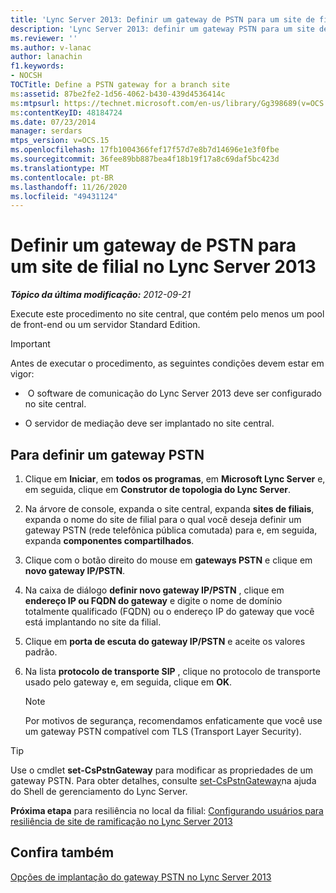 ```yaml
---
title: 'Lync Server 2013: Definir um gateway de PSTN para um site de filial'
description: 'Lync Server 2013: definir um gateway PSTN para um site de filial.'
ms.reviewer: ''
ms.author: v-lanac
author: lanachin
f1.keywords:
- NOCSH
TOCTitle: Define a PSTN gateway for a branch site
ms:assetid: 87be2fe2-1d56-4062-b430-439d4536414c
ms:mtpsurl: https://technet.microsoft.com/en-us/library/Gg398689(v=OCS.15)
ms:contentKeyID: 48184724
ms.date: 07/23/2014
manager: serdars
mtps_version: v=OCS.15
ms.openlocfilehash: 17fb1004366fef17f57d7e8b7d14696e1e3f0fbe
ms.sourcegitcommit: 36fee89bb887bea4f18b19f17a8c69daf5bc423d
ms.translationtype: MT
ms.contentlocale: pt-BR
ms.lasthandoff: 11/26/2020
ms.locfileid: "49431124"
---
```

# <a name="define-a-pstn-gateway-for-a-branch-site-in-lync-server-2013"></a>Definir um gateway de PSTN para um site de filial no Lync Server 2013

<div data-xmlns="http://www.w3.org/1999/xhtml">

<div class="topic" data-xmlns="http://www.w3.org/1999/xhtml" data-msxsl="urn:schemas-microsoft-com:xslt" data-cs="https://msdn.microsoft.com/">

<div data-asp="https://msdn2.microsoft.com/asp">



</div>

<div id="mainSection">

<div id="mainBody">

<span> </span>

_**Tópico da última modificação:** 2012-09-21_

Execute este procedimento no site central, que contém pelo menos um pool de front-end ou um servidor Standard Edition.

<div>


> [!IMPORTANT]  
> Antes de executar o procedimento, as seguintes condições devem estar em vigor: 
> <UL>
> <LI>
> <P>&nbsp;O software de comunicação do Lync Server 2013 deve ser configurado no site central.</P>
> <LI>
> <P>O servidor de mediação deve ser implantado no site central.</P></LI></UL>



</div>

<div>

## <a name="to-define-a-pstn-gateway"></a>Para definir um gateway PSTN

1.  Clique em **Iniciar**, em **todos os programas**, em **Microsoft Lync Server** e, em seguida, clique em **Construtor de topologia do Lync Server**.

2.  Na árvore de console, expanda o site central, expanda **sites de filiais**, expanda o nome do site de filial para o qual você deseja definir um gateway PSTN (rede telefônica pública comutada) para e, em seguida, expanda **componentes compartilhados**.

3.  Clique com o botão direito do mouse em **gateways PSTN** e clique em **novo gateway IP/PSTN**.

4.  Na caixa de diálogo **definir novo gateway IP/PSTN** , clique em **endereço IP ou FQDN do gateway** e digite o nome de domínio totalmente qualificado (FQDN) ou o endereço IP do gateway que você está implantando no site da filial.

5.  Clique em **porta de escuta do gateway IP/PSTN** e aceite os valores padrão.

6.  Na lista **protocolo de transporte SIP** , clique no protocolo de transporte usado pelo gateway e, em seguida, clique em **OK**.
    
    <div>
    

    > [!NOTE]  
    > Por motivos de segurança, recomendamos enfaticamente que você use um gateway PSTN compatível com TLS (Transport Layer Security).

    
    </div>

<div>


> [!TIP]  
> Use o cmdlet <STRONG>set-CsPstnGateway</STRONG> para modificar as propriedades de um gateway PSTN. Para obter detalhes, consulte <A href="https://docs.microsoft.com/powershell/module/skype/Set-CsPstnGateway">set-CsPstnGateway</A>na ajuda do Shell de gerenciamento do Lync Server.



</div>

**Próxima etapa** para resiliência no local da filial: [Configurando usuários para resiliência de site de ramificação no Lync Server 2013](lync-server-2013-configuring-users-for-branch-site-resiliency.md)

</div>

<div>

## <a name="see-also"></a>Confira também


[Opções de implantação do gateway PSTN no Lync Server 2013](lync-server-2013-pstn-gateway-deployment-options.md)  
  

</div>

</div>

<span> </span>

</div>

</div>

</div>

